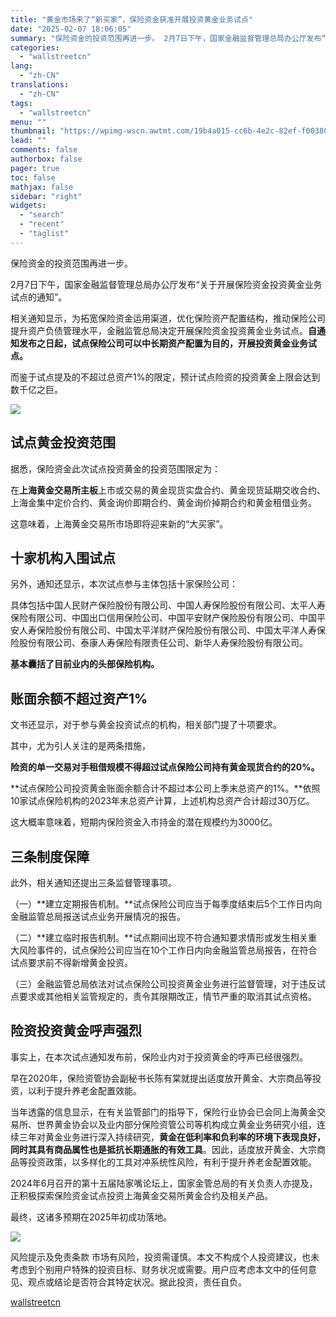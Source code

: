 ```yaml
---
title: "黄金市场来了“新买家”，保险资金获准开展投资黄金业务试点"
date: "2025-02-07 18:06:05"
summary: "保险资金的投资范围再进一步。 2月7日下午，国家金融监督管理总局办公厅发布“关于开展保险资金投资黄金..."
categories:
  - "wallstreetcn"
lang:
  - "zh-CN"
translations:
  - "zh-CN"
tags:
  - "wallstreetcn"
menu: ""
thumbnail: "https://wpimg-wscn.awtmt.com/19b4a015-cc6b-4e2c-82ef-f00380e7da99.jpeg"
lead: ""
comments: false
authorbox: false
pager: true
toc: false
mathjax: false
sidebar: "right"
widgets:
  - "search"
  - "recent"
  - "taglist"
---
```


保险资金的投资范围再进一步。

2月7日下午，国家金融监督管理总局办公厅发布“关于开展保险资金投资黄金业务试点的通知”。

相关通知显示，为拓宽保险资金运用渠道，优化保险资产配置结构，推动保险公司提升资产负债管理水平，金融监管总局决定开展保险资金投资黄金业务试点。**自通知发布之日起，试点保险公司可以中长期资产配置为目的，开展投资黄金业务试点。**

而鉴于试点提及的不超过总资产1%的限定，预计试点险资的投资黄金上限会达到数千亿之巨。

**![](https://wpimg-wscn.awtmt.com/cff1b238-abcf-416a-bce0-6ad8e031a764.png)**

**试点黄金投资范围**
------------

据悉，保险资金此次试点投资黄金的投资范围限定为：

在**上海黄金交易所主板**上市或交易的黄金现货实盘合约、黄金现货延期交收合约、上海金集中定价合约、黄金询价即期合约、黄金询价掉期合约和黄金租借业务。

这意味着，上海黄金交易所市场即将迎来新的“大买家”。

**十家机构入围试点**
------------

另外，通知还显示，本次试点参与主体包括十家保险公司：

具体包括中国人民财产保险股份有限公司、中国人寿保险股份有限公司、太平人寿保险有限公司、中国出口信用保险公司、中国平安财产保险股份有限公司、中国平安人寿保险股份有限公司、中国太平洋财产保险股份有限公司、中国太平洋人寿保险股份有限公司、泰康人寿保险有限责任公司、新华人寿保险股份有限公司。

**基本囊括了目前业内的头部保险机构。**

**账面余额不超过资产1%**
---------------

文书还显示，对于参与黄金投资试点的机构，相关部门提了十项要求。

其中，尤为引人关注的是两条措施，

**险资的单一交易对手租借规模不得超过试点保险公司持有黄金现货合约的20%。**

**试点保险公司投资黄金账面余额合计不超过本公司上季末总资产的1%。**依照10家试点保险机构的2023年末总资产计算，上述机构总资产合计超过30万亿。

这大概率意味着，短期内保险资金入市持金的潜在规模约为3000亿。

**三条制度保障**
----------

此外，相关通知还提出三条监督管理事项。

（一）**建立定期报告机制。**试点保险公司应当于每季度结束后5个工作日内向金融监管总局报送试点业务开展情况的报告。

（二）**建立临时报告机制。**试点期间出现不符合通知要求情形或发生相关重大风险事件的，试点保险公司应当在10个工作日内向金融监管总局报告，在符合试点要求前不得新增黄金投资。

（三）金融监管总局依法对试点保险公司投资黄金业务进行监督管理，对于违反试点要求或其他相关监管规定的，责令其限期改正，情节严重的取消其试点资格。

**险资投资黄金呼声强烈**
--------------

事实上，在本次试点通知发布前，保险业内对于投资黄金的呼声已经很强烈。

早在2020年，保险资管协会副秘书长陈有棠就提出适度放开黄金、大宗商品等投资，以利于提升养老金配置效能。

当年透露的信息显示，在有关监管部门的指导下，保险行业协会已会同上海黄金交易所、世界黄金协会以及业内部分保险资管公司等机构成立黄金业务研究小组，连续三年对黄金业务进行深入持续研究，**黄金在低利率和负利率的环境下表现良好，同时其具有商品属性也是抵抗长期通胀的有效工具**。因此，适度放开黄金、大宗商品等投资政策，以多样化的工具对冲系统性风险，有利于提升养老金配置效能。

2024年6月召开的第十五届陆家嘴论坛上，国家金管总局的有关负责人亦提及，正积极探索保险资金试点投资上海黄金交易所黄金合约及相关产品。

最终，这诸多预期在2025年初成功落地。

![](https://wpimg-wscn.awtmt.com/867c2d86-6ebf-4f26-9ef1-5916a487b08c.png)

风险提示及免责条款
市场有风险，投资需谨慎。本文不构成个人投资建议，也未考虑到个别用户特殊的投资目标、财务状况或需要。用户应考虑本文中的任何意见、观点或结论是否符合其特定状况。据此投资，责任自负。

[wallstreetcn](https://wallstreetcn.com/articles/3740587)
